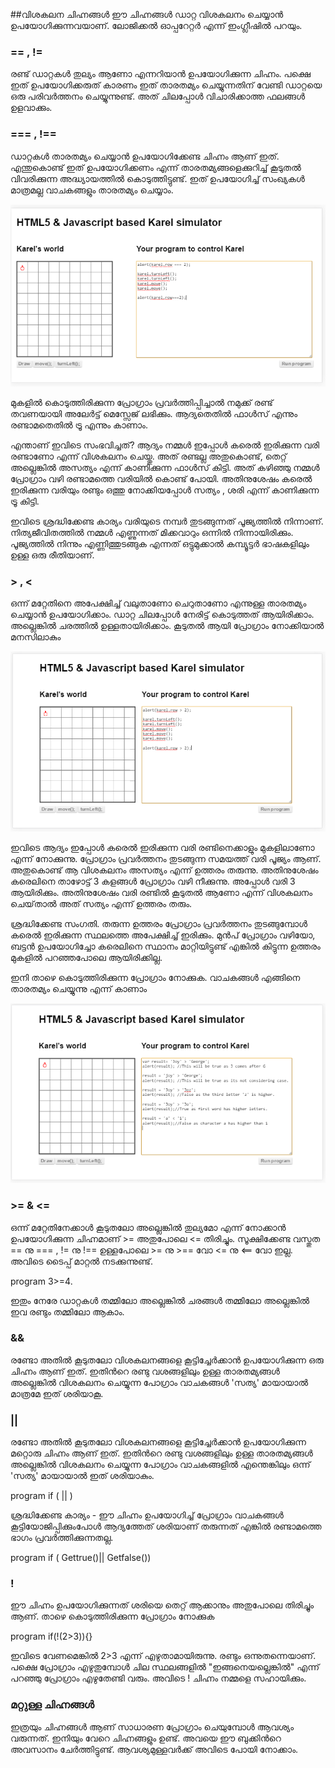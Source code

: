 ﻿
##വിശകലന ചിഹ്നങ്ങള്‍
ഈ ചിഹ്നങ്ങള്‍ ഡാറ്റ വിശകലനം ചെയ്യാന്‍ ഉപയോഗിക്കുന്നവയാണ്. ലോജിക്കല്‍ ഓപ്പറേറ്റര്‍ എന്ന് ഇംഗ്ലീഷില്‍ പറയും.

### == , !=
രണ്ട് ഡാറ്റകള്‍ തുല്യം ആണോ എന്നറിയാന്‍ ഉപയോഗിക്കുന്ന ചിഹ്നം. പക്ഷെ ഇത് ഉപയോഗിക്കരുത് കാരണം ഇത് താരതമ്യം ചെയ്യുന്നതിന് വേണ്ടി ഡാറ്റയെ ഒരു പരിവര്‍ത്തനം ചെയ്യുന്നുണ്ട്. അത് ചിലപ്പോള്‍ വിചാരിക്കാത്ത ഫലങ്ങള്‍ ഉളവാക്കും.

### === , !==

ഡാറ്റകള്‍ താരതമ്യം ചെയ്യാന്‍ ഉപയോഗിക്കേണ്ട ചിഹ്നം ആണ് ഇത്. എന്തുകൊണ്ട് ഇത് ഉപയോഗിക്കണം എന്ന് താരതമ്യങ്ങളെക്കുറിച്ച് കൂടുതല്‍ വിവരിക്കുന്ന അദ്ധ്യായത്തില്‍ കൊടുത്തിട്ടുണ്ട്. ഇത് ഉപയോഗിച്ച് സംഖ്യകള്‍ മാത്രമല്ല വാചകങ്ങളും താരതമ്യം ചെയ്യാം.

![===](images/ch06/13/01-equalSign.PNG)

മുകളില്‍ കൊടുത്തിരിക്കുന്ന പ്രോഗ്രാം പ്രവര്‍ത്തിപ്പിച്ചാല്‍ നമുക്ക് രണ്ട് തവണയായി അലേര്‍ട്ട് മെസ്സേജ് ലഭിക്കും. ആദ്യതെതില്‍ ഫാള്‍സ് എന്നും രണ്ടാമതെതില്‍ ട്രൂ എന്നും കാണാം. 

എന്താണ് ഇവിടെ സംഭവിച്ചത്? ആദ്യം നമ്മള്‍ ഇപ്പോള്‍ കരെല്‍ ഇരിക്കുന്ന വരി രണ്ടാണോ എന്ന് വിശകലനം ചെയ്തു. അത് രണ്ടല്ല അതുകൊണ്ട്, തെറ്റ് അല്ലെങ്കില്‍ അസത്യം എന്ന് കാണിക്കുന്ന ഫാള്‍സ് കിട്ടി. അത് കഴിഞ്ഞു നമ്മള്‍ പ്രോഗ്രാം വഴി രണ്ടാമത്തെ വരിയില്‍ കൊണ്ട് പോയി. അതിനുശേഷം കരെല്‍ ഇരിക്കുന്ന വരിയും രണ്ടും ഒത്തു നോക്കിയപ്പോള്‍ സത്യം , ശരി എന്ന് കാണിക്കുന്ന ട്രൂ കിട്ടി.

ഇവിടെ ശ്രദ്ധിക്കേണ്ട കാര്യം വരിയുടെ നമ്പര്‍ തുടങ്ങുന്നത് പൂജ്യത്തില്‍ നിന്നാണ്. നിത്യജീവിതത്തില്‍ നമ്മള്‍ എണ്ണുന്നത് മിക്കവാറും ഒന്നില്‍ നിന്നായിരിക്കും. പൂജ്യത്തില്‍ നിന്നും എണ്ണിത്തുടങ്ങുക എന്നത് ഒട്ടുമുക്കാല്‍ കമ്പ്യൂട്ടര്‍ ഭാഷകളിലും ഉള്ള ഒരു രീതിയാണ്‌. 

### > , <

ഒന്ന് മറ്റേതിനെ അപേക്ഷിച്ച് വലുതാണോ ചെറുതാണോ എന്നുള്ള താരതമ്യം ചെയ്യാന്‍ ഉപയോഗിക്കാം. ഡാറ്റ ചിലപ്പോള്‍ നേരിട്ട് കൊടുത്തത് ആയിരിക്കാം. അല്ലെങ്കില്‍ ചരത്തില്‍ ഉള്ളതായിരിക്കാം. കൂടുതല്‍ ആയി പ്രോഗ്രാം നോക്കിയാല്‍ മനസിലാകും

![===](images/ch06/13/02-greaterThan.PNG)

ഇവിടെ ആദ്യം ഇപ്പോള്‍ കരെല്‍ ഇരിക്കുന്ന വരി രണ്ടിനെക്കാളും മുകളിലാണോ എന്ന് നോക്കുന്നു. പ്രോഗ്രാം പ്രവര്‍ത്തനം തുടങ്ങുന്ന സമയത്ത് വരി പൂജ്യം ആണ്. അതുകൊണ്ട് ആ വിശകലനം അസത്യം എന്ന് ഉത്തരം തരുന്നു. അതിനുശേഷം കരെലിനെ താഴോട്ട് 3 കളങ്ങള്‍ പ്രോഗ്രാം വഴി നീക്കുന്നു. അപ്പോള്‍ വരി 3 ആയിരിക്കും. അതിനുശേഷം വരി രണ്ടില്‍ കൂടുതല്‍ ആണോ എന്ന് വിശകലനം ചെയ്‌താല്‍ അത് സത്യം എന്ന് ഉത്തരം തരും.

ശ്രദ്ധിക്കേണ്ട സംഗതി. തരുന്ന ഉത്തരം പ്രോഗ്രാം പ്രവര്‍ത്തനം തുടങ്ങുമ്പോള്‍ കരെല്‍ ഇരിക്കുന്ന സ്ഥലത്തെ അപേക്ഷിച്ച് ഇരിക്കും. മുന്‍പ് പ്രോഗ്രാം വഴിയോ, ബട്ടന്‍ ഉപയോഗിച്ചോ കരെലിനെ സ്ഥാനം മാറ്റിയിട്ടുണ്ട് എങ്കില്‍ കിട്ടുന്ന ഉത്തരം മുകളില്‍ പറഞ്ഞപോലെ ആയിരിക്കില്ല.

ഇനി താഴെ കൊടുത്തിരിക്കുന്ന പ്രോഗ്രാം നോക്കുക. വാചകങ്ങള്‍ എങ്ങിനെ താരതമ്യം ചെയ്യുന്നു എന്ന് കാണാം

![===](images/ch06/13/03-stringComparson.PNG)

### >= & <=

ഒന്ന് മറ്റേതിനേക്കാള്‍ കൂടുതലോ അല്ലെങ്കില്‍ തുല്യമോ എന്ന് നോക്കാന്‍ ഉപയോഗിക്കുന്ന ചിഹ്നമാണ് >= അതുപോലെ <= തിരിച്ചും. 
സൂക്ഷിക്കേണ്ട വസ്തുത == നു === , != നു !== ഉള്ളപോലെ >= നു >== വോ <= നു <== വോ ഇല്ല. അവിടെ ടൈപ്പ് മാറ്റല്‍ നടക്കുന്നുണ്ട്.

program 3>=4.

ഇതും നേരേ ഡാറ്റകള്‍ തമ്മിലോ അല്ലെങ്കില്‍ ചരങ്ങള്‍ തമ്മിലോ അല്ലെങ്കില്‍ ഇവ രണ്ടും തമ്മിലോ ആകാം.

### &&

രണ്ടോ അതില്‍ കൂടുതലോ വിശകലനങ്ങളെ കൂട്ടിച്ചേര്‍ക്കാന്‍ ഉപയോഗിക്കുന്ന ഒരു ചിഹ്നം ആണ്  ഇത്. ഇതിന്‍റെ രണ്ടു വശങ്ങളിലും ഉള്ള താരതമ്യങ്ങള്‍ അല്ലെങ്കില്‍ വിശകലനം ചെയ്യുന്ന പോഗ്രാം വാചകങ്ങള്‍ 'സത്യ' മായായാല്‍ മാത്രമേ ഇത് ശരിയാകൂ. 

### ||
രണ്ടോ അതില്‍ കൂടുതലോ വിശകലനങ്ങളെ കൂട്ടിച്ചേര്‍ക്കാന്‍ ഉപയോഗിക്കുന്ന മറ്റൊരു ചിഹ്നം ആണ്  ഇത്. ഇതിന്‍റെ രണ്ടു വശങ്ങളിലും ഉള്ള താരതമ്യങ്ങള്‍ അല്ലെങ്കില്‍ വിശകലനം ചെയ്യുന്ന പോഗ്രാം വാചകങ്ങളില്‍ എന്തെങ്കിലും ഒന്ന്  'സത്യ' മായായാല്‍ ഇത് ശരിയാകും.

program if ( || )

ശ്രദ്ധിക്കേണ്ട കാര്യം - ഈ ചിഹ്നം ഉപയോഗിച്ച് പ്രോഗ്രാം വാചകങ്ങള്‍ കൂട്ടിയോജിപ്പിക്കുംപോള്‍ ആദ്യത്തേത് ശരിയാണ് തരുന്നത് എങ്കില്‍ രണ്ടാമത്തെ ഭാഗം പ്രവര്‍ത്തിക്കുന്നതല്ല.

program if ( Gettrue()|| Getfalse())

### ! 

ഈ ചിഹ്നം ഉപയോഗിക്കുന്നത് ശരിയെ തെറ്റ് ആക്കാനും അതുപോലെ തിരിച്ചും ആണ്. താഴെ കൊടുത്തിരിക്കുന്ന പ്രോഗ്രാം നോക്കുക

program if(!(2>3)){}

ഇവിടെ വേണമെങ്കില്‍ 2>3 എന്ന് എഴുതാമായിരുന്നു. രണ്ടും ഒന്നുതന്നെയാണ്. പക്ഷെ പ്രോഗ്രാം എഴുതുമ്പോള്‍ ചില സ്ഥലങ്ങളില്‍ "ഇങ്ങനെയല്ലെങ്കില്‍" എന്ന് പറഞ്ഞു പ്രോഗ്രാം എഴുതേണ്ടി വരും. അവിടെ ! ചിഹ്നം നമ്മളെ സഹായിക്കും.

### മറ്റുള്ള ചിഹ്നങ്ങള്‍
ഇത്രയും ചിഹ്നങ്ങള്‍ ആണ് സാധാരണ പ്രോഗ്രാം ചെയുമ്പോള്‍ ആവശ്യം വരുന്നത്. ഇനിയും വേറെ ചിഹ്നങ്ങളും ഉണ്ട്. അവയെ ഈ ബുക്കിന്‍റെ അവസാനം ചേര്‍ത്തിട്ടുണ്ട്. ആവശ്യമുള്ളവര്‍ക്ക് അവിടെ പോയി നോക്കാം.
